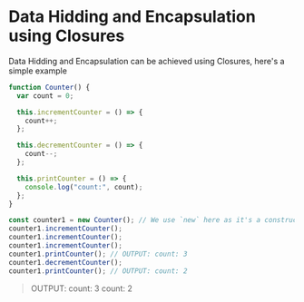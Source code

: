 # Data Hidding and Encapsulation using Closures

Data Hidding and Encapsulation can be achieved using Closures, here's a simple example

```javascript
function Counter() {
  var count = 0;

  this.incrementCounter = () => {
    count++;
  };

  this.decrementCounter = () => {
    count--;
  };

  this.printCounter = () => {
    console.log("count:", count);
  };
}

const counter1 = new Counter(); // We use `new` here as it's a constructor function
counter1.incrementCounter();
counter1.incrementCounter();
counter1.incrementCounter();
counter1.printCounter(); // OUTPUT: count: 3
counter1.decrementCounter();
counter1.printCounter(); // OUTPUT: count: 2
```

> OUTPUT:
> count: 3
> count: 2
